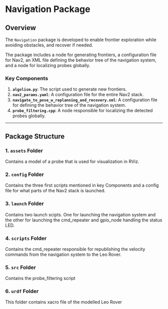 # Navigation Package

## Overview

The `Navigation` package is developed to enable frontier exploration while avoiding obstacles, and recover if needed.

The package includes a node for generating frontiers, a configuration file for Nav2, an XML file defining the behavior tree of the navigation system, and a node for localizing probes globally.

### Key Components

1. **`algolism.py`**: The script used to generate new frontiers.
2. **`nav2_params.yaml`**: A configuration file for the entire Nav2 stack.
3. **`navigate_to_pose_w_replanning_and_recovery.xml`**: A configuration file for defining the behavior tree of the navigation system.
4. **`probe_filtering.cpp`**: A node responsible for localizing the detected probes globally.
---

## Package Structure

### 1. **`assets` Folder**
Contains a model of a probe that is used for visualization in RViz.

### 2. **`config` Folder**
Contains the three first scripts mentioned in key Components and a config file for what parts of the Nav2 stack is launched.

### 3. **`launch` Folder**
Contains two launch scipts. One for launching the navigation system and the other for launching the cmd_repeater and gpio_node handling the status LED.

### 4. **`scripts` Folder**
Contains the cmd_repeater responsible for republishing the velocity commands from the navigation system to the Leo Rover.

### 5. **`src` Folder**
Contains the probe_filtering script

### 6. **`urdf` Folder**
This folder contains xacro file of the modelled Leo Rover


